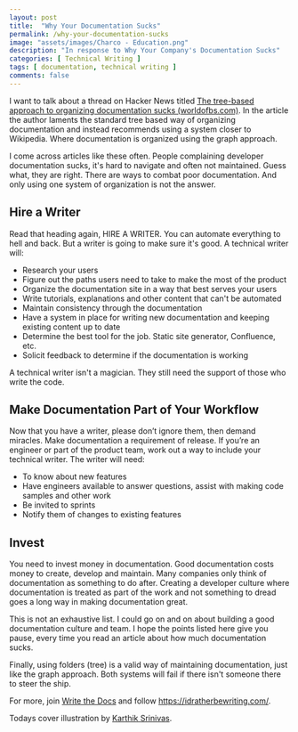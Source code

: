 ```yaml
---
layout: post
title:  "Why Your Documentation Sucks"
permalink: /why-your-documentation-sucks
image: "assets/images/Charco - Education.png"
description: "In response to Why Your Company's Documentation Sucks"
categories: [ Technical Writing ]
tags: [ documentation, technical writing ]
comments: false
---
```




I want to talk about a thread on Hacker News titled [The tree-based approach to organizing documentation sucks (worldofbs.com)](https://www.worldofbs.com/why-documentation-sucks/). In the article the author laments the standard tree based way of organizing documentation and instead recommends using a system closer to Wikipedia. Where documentation is organized using the graph approach.

I come across articles like these often. People complaining developer documentation sucks, it's hard to navigate and often not maintained. Guess what, they are right. There are ways to combat poor documentation. And only using one system of organization is not the answer.


## Hire a Writer

Read that heading again, HIRE A WRITER. You can automate everything to hell and back. But a writer is going to make sure it's good. A technical writer will:

- Research your users
- Figure out the paths users need to take to make the most of the product
- Organize the documentation site in a way that best serves your users
- Write tutorials, explanations and other content that can't be automated
- Maintain consistency through the documentation
- Have a system in place for writing new documentation and keeping existing content up to date
- Determine the best tool for the job. Static site generator, Confluence, etc.
- Solicit feedback to determine if the documentation is working

A technical writer isn't a magician. They still need the support of those who write the code.

## Make Documentation Part of Your Workflow

Now that you have a writer, please don’t ignore them, then demand miracles. Make documentation a requirement of release. If you’re an engineer or part of the product team, work out a way to include your technical writer. The writer will need:

- To know about new features
- Have engineers available to answer questions, assist with making code samples and other work
- Be invited to sprints
- Notify them of changes to existing features

## Invest

You need to invest money in documentation. Good documentation costs money to create, develop and maintain. Many companies only think of documentation as something to do after. Creating a developer culture where documentation is treated as part of the work and not something to dread goes a long way in making documentation great.


This is not an exhaustive list. I could go on and on about building a good documentation culture and team. I hope the points listed here give you pause, every time you read an article about how much documentation sucks.


Finally, using folders (tree) is a valid way of maintaining documentation, just like the graph approach. Both systems will fail if there isn't someone there to steer the ship. 


For more, join [Write the Docs](https://www.writethedocs.org) and follow <https://idratherbewriting.com/>.


Todays cover illustration by [Karthik Srinivas](https://blush.design/artists/karthik-srinivas).

